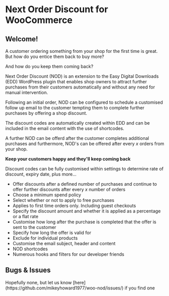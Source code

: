 <h1>Next Order Discount for WooCommerce</h1>

<h2>Welcome!</h2>

A customer ordering something from your shop for the first time is great. But how do you entice them back to buy more?

And how do you keep them coming back?

Next Order Discount (NOD) is an extension to the Easy Digital Downloads (EDD) WordPress plugin that enables shop owners to attract further purchases from their customers automatically and without any need for manual intervention.

Following an initial order, NOD can be configured to schedule a customised follow up email to the customer tempting them to complete further purchases by offering a shop discount.

The discount codes are automatically created within EDD and can be included in the email content with the use of shortcodes.

A further NOD can be offerd after the customer completes additional purchases and furthermore, NOD's can be offered after every *x* orders from your shop.

**Keep your customers happy and they'll keep coming back**

Discount codes can be fully customised within settings to determine rate of discount, expiry date, plus more...

* Offer discounts after a defined number of purchases and continue to offer further discounts after every *x* number of orders
* Choose a minimum spend policy
* Select whether or not to apply to free purchases
* Applies to first time orders only. Including guest checkouts
* Specify the discount amount and whether it is applied as a percentage or a flat rate
* Customise how long after the purchase is completed that the offer is sent to the customer
* Specify how long the offer is valid for
* Exclude for individual products
* Customise the email subject, header and content
* NOD shortcodes
* Numerous hooks and filters for our developer friends

<h2>Bugs & Issues</h2>
Hopefully none, but let us know [here](https://github.com/mikeyhoward1977/woo-nod/issues/) if you find one
